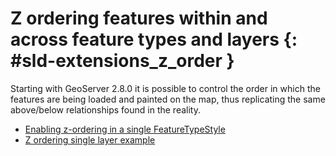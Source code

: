 # Z ordering features within and across feature types and layers {: #sld-extensions_z_order }

Starting with GeoServer 2.8.0 it is possible to control the order in which the features are being loaded and painted on the map, thus replicating the same above/below relationships found in the reality.

-   [Enabling z-ordering in a single FeatureTypeStyle](syntax.md)
-   [Z ordering single layer example](example.md)

